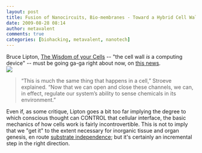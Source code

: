 ```yaml
---
layout: post
title: Fusion of Nanocircuits, Bio-membranes - Toward a Hybrid Cell Wall?
date: 2009-08-28 08:14
author: metavalent
comments: true
categories: [biohacking, metavalent, nanotech]
---
```

Bruce Lipton, <a href="https://www.audible.com/adbl/site/products/ProductDetail.jsp?BV_SessionID=@@@@0687472126.1251470909@@@@&amp;BV_EngineID=cccladeiehdldgjcefecekjdffidfgi.0&amp;productID=SP_TRUE_000234">The Wisdom of your Cells</a> -- "the cell wall *is* a computing device" -- must be going ga-ga right about now, on <a href="https://www.kurzweilai.net/news/frame.html?main=/news/news_single.html?id%3D11034">this news</a>.<br /><a target='_blank' title='ImageShack - Image And Video Hosting' href='https://img35.imageshack.us/i/fusionofnano.jpg/'><img src='https://img35.imageshack.us/img35/1703/fusionofnano.jpg' border='0' /></a><blockquote>“This is much the same thing that happens in a cell,” Stroeve explained. “Now that we can open and close these channels, we can, in effect, regulate our system’s ability to sense chemicals in its environment.”</blockquote>Even if, as some critique, Lipton goes a bit too far implying the degree to which conscious thought can CONTROL that cellular interface, the basic mechanics of how cells work is fairly incontrovertible. This is not to imply that we "get it" to the extent necessary for inorganic tissue and organ genesis, en route <a href="https://www.bing.com/search?q=%22substrate+independence%22&amp;go=&amp;form=QBLH&amp;qs=n">substrate independence</a>; but it's certainly an incremental step in the right direction.


